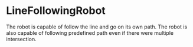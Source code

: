 # LineFollowingRobot
The robot is capable of follow the line and go on its own path.
The robot is also capable of following predefined path even if there were multiple intersection.

